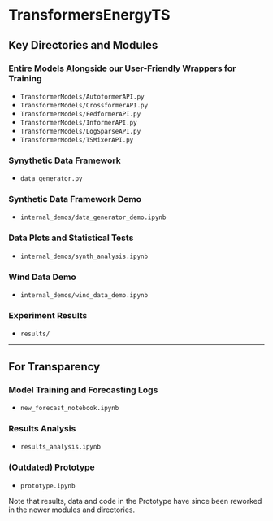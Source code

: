 # TransformersEnergyTS

## Key Directories and Modules

### Entire Models Alongside our User-Friendly Wrappers for Training

- `TransformerModels/AutoformerAPI.py`
- `TransformerModels/CrossformerAPI.py`
- `TransformerModels/FedformerAPI.py`
- `TransformerModels/InformerAPI.py`
- `TransformerModels/LogSparseAPI.py`
- `TransformerModels/TSMixerAPI.py`

### Synythetic Data Framework

- `data_generator.py`

### Synthetic Data Framework Demo

- `internal_demos/data_generator_demo.ipynb`

### Data Plots and Statistical Tests

- `internal_demos/synth_analysis.ipynb`

### Wind Data Demo

- `internal_demos/wind_data_demo.ipynb`

### Experiment Results

- `results/`

- - -

## For Transparency

### Model Training and Forecasting Logs

- `new_forecast_notebook.ipynb`

### Results Analysis

- `results_analysis.ipynb`

### (Outdated) Prototype

- `prototype.ipynb`

Note that results, data and code in the Prototype have since been reworked in the newer modules and directories.
